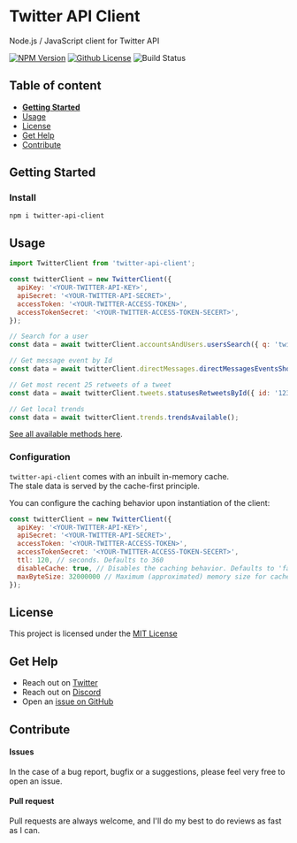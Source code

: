 # Twitter API Client

Node.js / JavaScript client for Twitter API

[![NPM Version](https://img.shields.io/npm/v/twitter-api-client)](https://www.npmjs.com/package/twitter-api-client)
[![Github License](https://img.shields.io/github/license/FeedHive/twitter-api-client)](https://github.com/FeedHive/twitter-api-client/blob/master/LICENSE)
![Build Status](https://github.com/FeedHive/twitter-api-client/workflows/build/badge.svg)

## Table of content

- [**Getting Started**](#getting-started)
- [Usage](#usage)
- [License](#license)
- [Get Help](#get-help)
- [Contribute](#contribute)

## Getting Started

### Install
```console
npm i twitter-api-client
```

## Usage
```javascript
import TwitterClient from 'twitter-api-client';

const twitterClient = new TwitterClient({
  apiKey: '<YOUR-TWITTER-API-KEY>',
  apiSecret: '<YOUR-TWITTER-API-SECRET>',
  accessToken: '<YOUR-TWITTER-ACCESS-TOKEN>',
  accessTokenSecret: '<YOUR-TWITTER-ACCESS-TOKEN-SECERT>',
});

// Search for a user
const data = await twitterClient.accountsAndUsers.usersSearch({ q: 'twitterDev' });

// Get message event by Id
const data = await twitterClient.directMessages.directMessagesEventsShow({ id: '1234 });

// Get most recent 25 retweets of a tweet
const data = await twitterClient.tweets.statusesRetweetsById({ id: '12345', count: 25 });

// Get local trends
const data = await twitterClient.trends.trendsAvailable();
```

[See all available methods here](https://github.com/FeedHive/twitter-api-client/blob/master/REFERENCES.md).

### Configuration
`twitter-api-client` comes with an inbuilt in-memory cache.  
The stale data is served by the cache-first principle.  
  
You can configure the caching behavior upon instantiation of the client:
```javascript
const twitterClient = new TwitterClient({
  apiKey: '<YOUR-TWITTER-API-KEY>',
  apiSecret: '<YOUR-TWITTER-API-SECRET>',
  accessToken: '<YOUR-TWITTER-ACCESS-TOKEN>',
  accessTokenSecret: '<YOUR-TWITTER-ACCESS-TOKEN-SECERT>',
  ttl: 120, // seconds. Defaults to 360
  disableCache: true, // Disables the caching behavior. Defaults to 'false'
  maxByteSize: 32000000 // Maximum (approximated) memory size for cache store. Defaults to 16000000.
});
```

## License
This project is licensed under the [MIT License](https://github.com/FeedHive/twitter-api-client/blob/master/LICENSE)

## Get Help
- Reach out on [Twitter](https://twitter.com/SimonHoiberg)
- Reach out on [Discord](http://discord.gg/7daE6Ue)
- Open an [issue on GitHub](https://github.com/FeedHive/twitter-api-client/issues)

## Contribute

#### Issues
In the case of a bug report, bugfix or a suggestions, please feel very free to open an issue.

#### Pull request
Pull requests are always welcome, and I'll do my best to do reviews as fast as I can.
